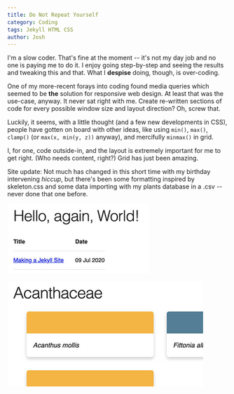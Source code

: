 ```yaml
---
title: Do Not Repeat Yourself
category: Coding
tags: Jekyll HTML CSS
author: Josh
---
```


I'm a slow coder. That's fine at the moment -- it's not my day job and no one is paying me to do it. I enjoy going step-by-step and seeing the results and tweaking this and that. What I **despise** doing, though, is over-coding.

One of my more-recent forays into coding found media queries which seemed to be **the** solution for responsive web design. At least that was the use-case, anyway. It never sat right with me. Create re-written sections of code for every possible window size and layout direction? Oh, screw that.

Luckily, it seems, with a little thought (and a few new developments in CSS), people have gotten on board with other ideas, like using `min()`, `max()`, `clamp()` (or `max(x, min(y, z))` anyway), and mercifully `minmax()` in grid.

I, for one, code outside-in, and the layout is extremely important for me to get right. (Who needs content, right?) Grid has just been amazing.

Site update: Not much has changed in this short time with my birthday intervening *hiccup*, but there's been some formatting inspired by skeleton.css and some data importing with my plants database in a .csv -- never done that one before.

![A screenshot of new formatting on the home page.](/assets/img/site1-1.jpg)

![A screenshot showing colors in the plants database.](/assets/img/plants1-1.jpg)
